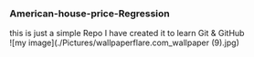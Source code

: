 ### American-house-price-Regression
this is just a simple Repo I have created it to learn Git &amp; GitHub\
![my image](./Pictures/wallpaperflare.com_wallpaper (9).jpg)
